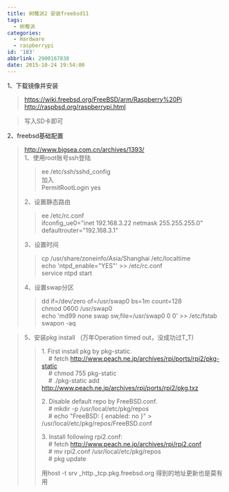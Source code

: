 ```yaml
---
title: 树莓派2 安装freebsd11
tags:
  - 树莓派
categories:
  - Hardware
  - raspberrypi
id: '183'
abbrlink: 2900167838
date: 2015-10-24 19:54:00
---
```


1、下载镜像并安装  

> https://wiki.freebsd.org/FreeBSD/arm/Raspberry%20Pi  
> http://raspbsd.org/raspberrypi.html  

> 写入SD卡即可  
>   

2、freebsd基础配置  

> http://www.bigsea.com.cn/archives/1393/  
> 1、使用root账号ssh登陆  
> 
> > ee /etc/ssh/sshd\_config  
> > 加入  
> > PermitRootLogin yes  
> 
> 2、设置静态路由  
> 
> > ee /etc/rc.conf  
> > ifconfig\_ue0="inet 192.168.3.22 netmask 255.255.255.0"  
> > defaultrouter="192.168.3.1"  
> 
> 3、设置时间  
> 
> > cp /usr/share/zoneinfo/Asia/Shanghai /etc/localtime  
> > echo 'ntpd\_enable="YES"' >> /etc/rc.conf  
> > service ntpd start  
> 
> 4、设置swap分区  
> 
> > dd if=/dev/zero of=/usr/swap0 bs=1m count=128  
> > chmod 0600 /usr/swap0  
> > echo 'md99 none swap sw,file=/usr/swap0 0 0' >> /etc/fstab  
> > swapon -aq  

> 5、安装pkg install   (万年Operation timed out，没成功过T\_T)  
> 
> > 1\. First install pkg by pkg-static.  
> >     # fetch http://www.peach.ne.jp/archives/rpi/ports/rpi2/pkg-static  
> >     # chmod 755 pkg-static  
> >     # ./pkg-static add http://www.peach.ne.jp/archives/rpi/ports/rpi2/pkg.txz  
> >   
> > 2\. Disable default repo by FreeBSD.conf.  
> >     # mkdir -p /usr/local/etc/pkg/repos  
> >     # echo "FreeBSD: { enabled: no }" > /usr/local/etc/pkg/repos/FreeBSD.conf  
> >   
> > 3\. Install following rpi2.conf:  
> >     # fetch http://www.peach.ne.jp/archives/rpi/rpi2.conf  
> >     # mv rpi2.conf /usr/local/etc/pkg/repos  
> >     # pkg update  
> >   
> > 用host -t srv \_http.\_tcp.pkg.freebsd.org 得到的地址更新也是莫有用  
> >   

>